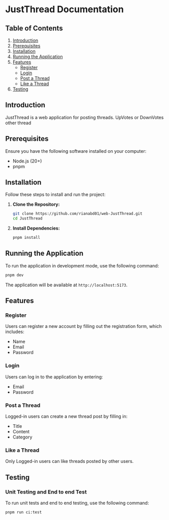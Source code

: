 # JustThread Documentation

## Table of Contents

1. [Introduction](#introduction)
2. [Prerequisites](#prerequisites)
3. [Installation](#installation)
4. [Running the Application](#running-the-application)
5. [Features](#features)
   - [Register](#register)
   - [Login](#login)
   - [Post a Thread](#post-a-thread)
   - [Like a Thread](#like-a-thread)
6. [Testing](#testing)

## Introduction

JustThread is a web application for posting threads. UpVotes or DownVotes other thread

## Prerequisites

Ensure you have the following software installed on your computer:

- Node.js (20+)
- pnpm

## Installation

Follow these steps to install and run the project:

1. **Clone the Repository:**

   ```bash
   git clone https://github.com/rianabd01/web-JustThread.git
   cd JustThread
   ```

2. **Install Dependencies:**
   ```bash
   pnpm install
   ```

## Running the Application

To run the application in development mode, use the following command:

```bash
pnpm dev
```

The application will be available at `http://localhost:5173`.

## Features

### Register

Users can register a new account by filling out the registration form, which includes:

- Name
- Email
- Password

### Login

Users can log in to the application by entering:

- Email
- Password

### Post a Thread

Logged-in users can create a new thread post by filling in:

- Title
- Content
- Category

### Like a Thread

Only Logged-in users can like threads posted by other users.

## Testing

### Unit Testing and End to end Test

To run unit tests and end to end testing, use the following command:

```bash
pnpm run ci:test
```
